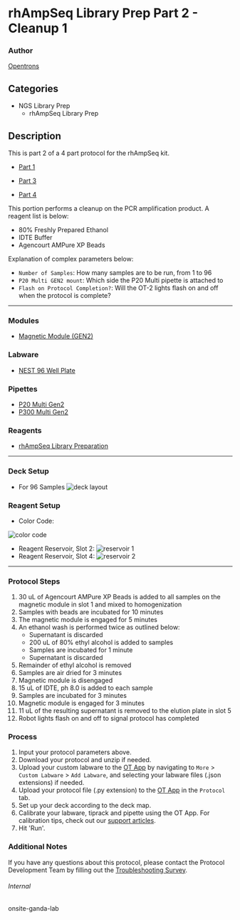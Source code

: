 # rhAmpSeq Library Prep Part 2 - Cleanup 1

### Author
[Opentrons](https://opentrons.com/)



## Categories
* NGS Library Prep
	* rhAmpSeq Library Prep

## Description
This is part 2 of a 4 part protocol for the rhAmpSeq kit.
* [Part 1](https://develop.protocols.opentrons.com/protocol/onsite-ganda-1)

* [Part 3](https://develop.protocols.opentrons.com/protocol/onsite-ganda-3)
* [Part 4](https://develop.protocols.opentrons.com/protocol/onsite-ganda-4)

This portion performs a cleanup on the PCR amplification product. A reagent list is below:
* 80% Freshly Prepared Ethanol
* IDTE Buffer
* Agencourt AMPure XP Beads

Explanation of complex parameters below:
* `Number of Samples`: How many samples are to be run, from 1 to 96
* `P20 Multi GEN2 mount`: Which side the P20 Multi pipette is attached to
* `Flash on Protocol Completion?`: Will the OT-2 lights flash on and off when the protocol is complete?

---

### Modules
* [Magnetic Module (GEN2)](https://shop.opentrons.com/collections/hardware-modules/products/magdeck)

### Labware
* [NEST 96 Well Plate](https://shop.opentrons.com/nest-0-1-ml-96-well-pcr-plate-full-skirt/)

### Pipettes
* [P20 Multi Gen2](https://shop.opentrons.com/8-channel-electronic-pipette/)
* [P300 Multi Gen2](https://shop.opentrons.com/8-channel-electronic-pipette/)

### Reagents
* [rhAmpSeq Library Preparation](https://www.idtdna.com/pages/products/crispr-genome-editing/rhampseq-crispr-analysis-system?gclid=Cj0KCQjwyMiTBhDKARIsAAJ-9VtBLGaCcK1fUfyRoAHuj2WOK08tv23xHuL-QpeEnTI2TxbhLf9kO-MaAgFAEALw_wcB)

---

### Deck Setup
* For 96 Samples
![deck layout](https://opentrons-protocol-library-website.s3.amazonaws.com/custom-README-images/onsite-ganda/part_2/Screen+Shot+2022-07-05+at+6.11.23+PM.png)

### Reagent Setup
* Color Code:

![color code](https://opentrons-protocol-library-website.s3.amazonaws.com/custom-README-images/onsite-ganda/part_2/Screen+Shot+2022-07-05+at+6.13.57+PM.png)
* Reagent Reservoir, Slot 2:
![reservoir 1](https://opentrons-protocol-library-website.s3.amazonaws.com/custom-README-images/onsite-ganda/part_2/Screen+Shot+2022-07-05+at+6.01.52+PM.png)
* Reagent Reservoir, Slot 4:
![reservoir 2](https://opentrons-protocol-library-website.s3.amazonaws.com/custom-README-images/onsite-ganda/part_2/Screen+Shot+2022-07-05+at+6.16.46+PM.png)

---

### Protocol Steps
1. 30 uL of Agencourt AMPure XP Beads is added to all samples on the magnetic module in slot 1 and mixed to homogenization
2. Samples with beads are incubated for 10 minutes
3. The magnetic module is engaged for 5 minutes
4. An ethanol wash is performed twice as outlined below:
	* Supernatant is discarded
	* 200 uL of 80% ethyl alcohol is added to samples
	* Samples are incubated for 1 minute
	* Supernatant is discarded
5. Remainder of ethyl alcohol is removed
6. Samples are air dried for 3 minutes
7. Magnetic module is disengaged
8. 15 uL of IDTE, ph 8.0 is added to each sample
9. Samples are incubated for 3 minutes
10. Magnetic module is engaged for 3 minutes
11. 11 uL of the resulting supernatant is removed to the elution plate in slot 5
12. Robot lights flash on and off to signal protocol has completed

### Process
1. Input your protocol parameters above.
2. Download your protocol and unzip if needed.
3. Upload your custom labware to the [OT App](https://opentrons.com/ot-app) by navigating to `More` > `Custom Labware` > `Add Labware`, and selecting your labware files (.json extensions) if needed.
4. Upload your protocol file (.py extension) to the [OT App](https://opentrons.com/ot-app) in the `Protocol` tab.
5. Set up your deck according to the deck map.
6. Calibrate your labware, tiprack and pipette using the OT App. For calibration tips, check out our [support articles](https://support.opentrons.com/en/collections/1559720-guide-for-getting-started-with-the-ot-2).
7. Hit 'Run'.

### Additional Notes
If you have any questions about this protocol, please contact the Protocol Development Team by filling out the [Troubleshooting Survey](https://protocol-troubleshooting.paperform.co/).

###### Internal
onsite-ganda-lab

